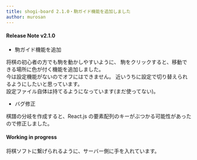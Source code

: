 ```yaml
---
title: shogi-board 2.1.0・駒ガイド機能を追加しました
author: murosan
---
```


#### Release Note v2.1.0

- 駒ガイド機能を追加

将棋の初心者の方でも駒を動かしやすいように、
駒をクリックすると、移動できる場所に色が付く機能を追加しました。  
今は設定機能がないのでオフにはできません。
近いうちに設定で切り替えられるようにしたいと思っています。  
設定ファイル自体は持てるようになっています(まだ使ってない)。

- バグ修正

棋譜の分岐を作成すると、React.js の要素配列のキーがぶつかる可能性があったので修正しました。

#### Working in progress

将棋ソフトに繋げられるように、サーバー側に手を入れています。
